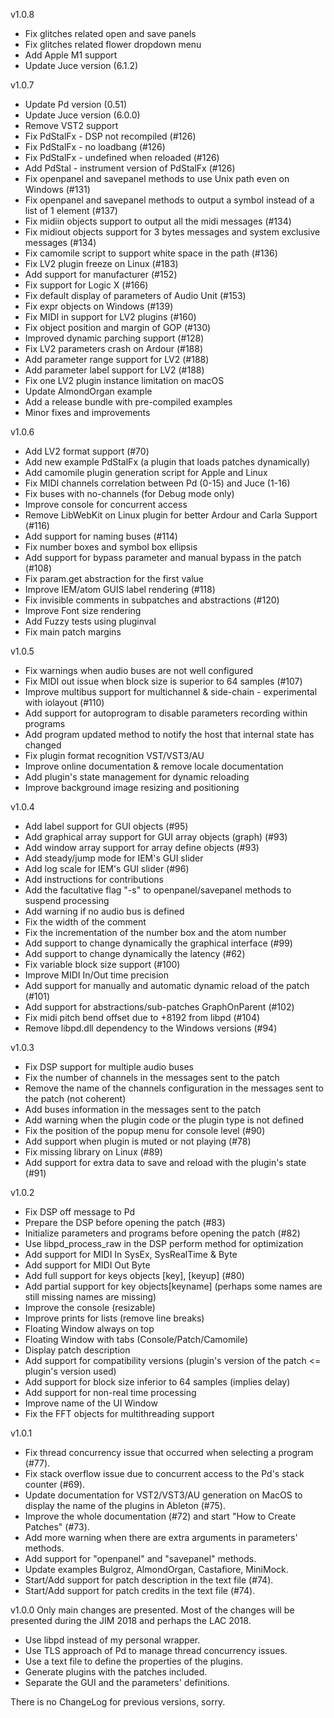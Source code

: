 v1.0.8
- Fix glitches related open and save panels
- Fix glitches related flower dropdown menu 
- Add Apple M1 support 
- Update Juce version (6.1.2)

v1.0.7
- Update Pd version (0.51)
- Update Juce version (6.0.0)
- Remove VST2 support
- Fix PdStalFx - DSP not recompiled (#126)
- Fix PdStalFx - no loadbang (#126)
- Fix PdStalFx - undefined when reloaded (#126)
- Add PdStal - instrument version of PdStalFx (#126)
- Fix openpanel and savepanel methods to use Unix path even on Windows (#131)
- Fix openpanel and savepanel methods to output a symbol instead of a list of 1 element (#137)
- Fix midiin objects support to output all the midi messages (#134)
- Fix midiout objects support for 3 bytes messages and system exclusive messages (#134)
- Fix camomile script to support white space in the path (#136)
- Fix LV2 plugin freeze on Linux (#183)
- Add support for manufacturer (#152)
- Fix support for Logic X (#166)
- Fix default display of parameters of Audio Unit (#153)
- Fix expr objects on Windows (#139)
- Fix MIDI in support for LV2 plugins (#160)
- Fix object position and margin of GOP (#130)
- Improved dynamic parching support (#128)
- Fix LV2 parameters crash on Ardour (#188)
- Add parameter range support for LV2 (#188)
- Add parameter label support for LV2 (#188)
- Fix one LV2 plugin instance limitation on macOS
- Update AlmondOrgan example
- Add a release bundle with pre-compiled examples
- Minor fixes and improvements

v1.0.6
- Add LV2 format support (#70)
- Add new example PdStalFx (a plugin that loads patches dynamically)  
- Add camomile plugin generation script for Apple and Linux
- Fix MIDI channels correlation between Pd (0-15) and Juce (1-16)
- Fix buses with no-channels (for Debug mode only)
- Improve console for concurrent access
- Remove LibWebKit on Linux plugin for better Ardour and Carla Support (#116)
- Add support for naming buses (#114)
- Fix number boxes and symbol box ellipsis
- Add support for bypass parameter and manual bypass in the patch (#108)
- Fix param.get abstraction for the first value
- Improve IEM/atom GUIS label rendering (#118)
- Fix invisible comments in subpatches and abstractions (#120)
- Improve Font size rendering
- Add Fuzzy tests using pluginval
- Fix main patch margins

v1.0.5
- Fix warnings when audio buses are not well configured
- Fix MIDI out issue when block size is superior to 64 samples (#107)
- Improve multibus support for multichannel & side-chain - experimental with iolayout (#110)
- Add support for autoprogram to disable parameters recording within programs
- Add program updated method to notify the host that internal state has changed
- Fix plugin format recognition VST/VST3/AU
- Improve online documentation & remove locale documentation
- Add plugin's state management for dynamic reloading
- Improve background image resizing and positioning

v1.0.4
- Add label support for GUI objects (#95)
- Add graphical array support for GUI array objects (graph)  (#93)
- Add window array support for array define objects (#93)
- Add steady/jump mode for IEM's GUI slider
- Add log scale for IEM's GUI slider (#96)
- Add instructions for contributions
- Add the facultative flag "-s" to openpanel/savepanel methods to suspend processing
- Add warning if no audio bus is defined
- Fix the width of the comment
- Fix the incrementation of the number box and the atom number
- Add support to change dynamically the graphical interface (#99)
- Add support to change dynamically the latency (#62)
- Fix variable block size support (#100)
- Improve MIDI In/Out time precision
- Add support for manually and automatic dynamic reload of the patch (#101)
- Add support for abstractions/sub-patches GraphOnParent (#102)
- Fix midi pitch bend offset due to +8192 from libpd (#104)
- Remove libpd.dll dependency to the Windows versions (#94)

v1.0.3
- Fix DSP support for multiple audio buses
- Fix the number of channels in the messages sent to the patch
- Remove the name of the channels configuration in the messages sent to the patch (not coherent)
- Add buses information in the messages sent to the patch
- Add warning when the plugin code or the plugin type is not defined
- Fix the position of the popup menu for console level (#90)
- Add support when plugin is muted or not playing (#78)
- Fix missing library on Linux (#89)
- Add support for extra data to save and reload with the plugin's state (#91)

v1.0.2
- Fix DSP off message to Pd
- Prepare the DSP before opening the patch (#83)
- Initialize parameters and programs before opening the patch (#82)
- Use libpd_process_raw in the DSP perform method for optimization
- Add support for MIDI In SysEx, SysRealTime & Byte
- Add support for MIDI Out Byte
- Add full support for keys objects [key], [keyup] (#80)
- Add partial support for key objects[keyname] (perhaps some names are still missing names are missing)
- Improve the console (resizable)
- Improve prints for lists (remove line breaks)
- Floating Window always on top
- Floating Window with tabs (Console/Patch/Camomile)
- Display patch description
- Add support for compatibility versions (plugin's version of the patch <= plugin's version used)
- Add support for block size inferior to 64 samples (implies delay)
- Add support for non-real time processing
- Improve name of the UI Window
- Fix the FFT objects for multithreading support

v1.0.1
- Fix thread concurrency issue that occurred when selecting a program (#77).
- Fix stack overflow issue due to concurrent access to the Pd's stack counter (#69).
- Update documentation for VST2/VST3/AU generation on MacOS to display the name of the plugins in Ableton (#75).
- Improve the whole documentation (#72) and start "How to Create Patches" (#73).
- Add more warning when there are extra arguments in parameters' methods.
- Add support for "openpanel" and "savepanel" methods.
- Update examples Bulgroz, AlmondOrgan, Castafiore, MiniMock.
- Start/Add support for patch description in the text file (#74).
- Start/Add support for patch credits in the text file (#74).

v1.0.0
Only main changes are presented. Most of the changes will be presented during the JIM 2018 and perhaps the LAC 2018.
- Use libpd instead of my personal wrapper.
- Use TLS approach of Pd to manage thread concurrency issues.
- Use a text file to define the properties of the plugins.
- Generate plugins with the patches included.
- Separate the GUI and the parameters' definitions.

There is no ChangeLog for previous versions, sorry.
